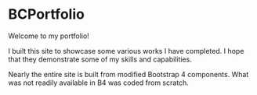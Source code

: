 # BCPortfolio

Welcome to my portfolio!

I built this site to showcase some various works I have completed. I hope that they demonstrate some of my skills and capabilities. 

Nearly the entire site is built from modified Bootstrap 4 components. What was not readily available in B4 was coded from scratch. 
